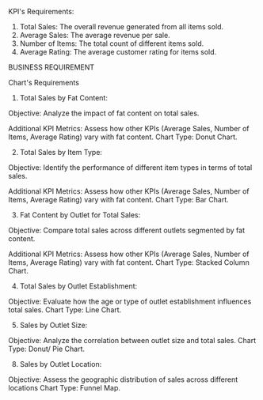 KPI's Requirements:

1. Total Sales: The overall revenue generated from all items sold.
2. Average Sales: The average revenue per sale.
3. Number of Items: The total count of different items sold.
4. Average Rating: The average customer rating for items sold.


BUSINESS REQUIREMENT


Chart's Requirements


1. Total Sales by Fat Content:

Objective: Analyze the impact of fat content on total sales.

Additional KPI Metrics: Assess how other KPIs (Average Sales, Number of Items, Average Rating) vary with fat content.
Chart Type: Donut Chart.

2. Total Sales by Item Type:

Objective: Identify the performance of different item types in terms of total sales.

Additional KPI Metrics: Assess how other KPIs (Average Sales, Number of Items, Average Rating) vary with fat content.
Chart Type: Bar Chart.

3. Fat Content by Outlet for Total Sales:

Objective: Compare total sales across different outlets segmented by fat content.

Additional KPI Metrics: Assess how other KPIs (Average Sales, Number of Items, Average Rating) vary with fat content.
Chart Type: Stacked Column Chart.

4. Total Sales by Outlet Establishment:

Objective: Evaluate how the age or type of outlet establishment influences total sales.
Chart Type: Line Chart.

5. Sales by Outlet Size:

Objective: Analyze the correlation between outlet size and total sales.
Chart Type: Donut/ Pie Chart.

8. Sales by Outlet Location:

Objective: Assess the geographic distribution of sales across different locations
Chart Type: Funnel Map.
